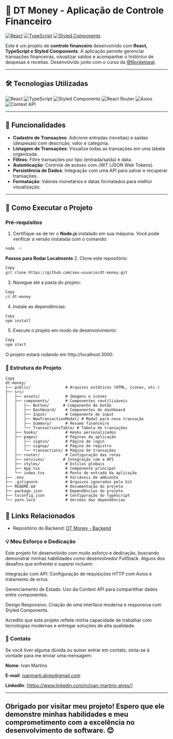 # 🚀 DT Money - Aplicação de Controle Financeiro


[![React](https://img.shields.io/badge/React-18.3.1-61DAFB?logo=react)](https://reactjs.org/)
[![TypeScript](https://img.shields.io/badge/TypeScript-4.4.2-3178C6?logo=typescript)](https://www.typescriptlang.org/)
[![Styled Components](https://img.shields.io/badge/Styled%20Components-6.1.13-DB7093?logo=styled-components)](https://styled-components.com/)

Este é um projeto de **controle financeiro** desenvolvido com **React, TypeScript e Styled Components**. A aplicação permite gerenciar transações financeiras, visualizar saldos e acompanhar o histórico de despesas e receitas. Desenvolvido junto com o curso da [@Rocketseat](https://rocketseat.com.br/).

---

## 🛠️ Tecnologias Utilizadas

<div align="left">
  <img src="https://img.shields.io/badge/React-61DAFB?logo=react&logoColor=black" alt="React" />
  <img src="https://img.shields.io/badge/TypeScript-3178C6?logo=typescript&logoColor=white" alt="TypeScript" />
  <img src="https://img.shields.io/badge/Styled%20Components-DB7093?logo=styled-components&logoColor=white" alt="Styled Components" />
  <img src="https://img.shields.io/badge/React%20Router-CA4245?logo=react-router&logoColor=white" alt="React Router" />
  <img src="https://img.shields.io/badge/Axios-5A29E4?logo=axios&logoColor=white" alt="Axios" />
  <img src="https://img.shields.io/badge/Context%20API-FF6B6B?logo=react&logoColor=white" alt="Context API" />
</div>

---

## 🧩 Funcionalidades

- **Cadastro de Transações**: Adicione entradas (receitas) e saídas (despesas) com descrição, valor e categoria.
- **Listagem de Transações**: Visualize todas as transações em uma tabela organizada.
- **Filtros**: Filtre transações por tipo (entrada/saída) e data.
- **Autenticação**: Controle de acesso com JWT (JSON Web Tokens).
- **Persistência de Dados**: Integração com uma API para salvar e recuperar transações.
- **Formatação**: Valores monetários e datas formatados para melhor visualização.

---

## 🚀 Como Executar o Projeto

### Pré-requisitos

1. Certifique-se de ter o **Node.js** instalado em sua máquina. Você pode verificar a versão instalada com o comando:

```bash
node -v
```
**Passos para Rodar Localmente**
2. Clone este repositório:

```bash
Copy
git clone https://github.com/seu-usuario/dt-money.git
```
3. Navegue até a pasta do projeto:

```bash
Copy
cd dt-money
```
4. Instale as dependências:

```bash
Copy
npm install
```
5. Execute o projeto em modo de desenvolvimento:

```bash
Copy
npm start
```
O projeto estará rodando em http://localhost:3000.

### 📂 Estrutura do Projeto

```
Copy
dt-money/
├── public/               # Arquivos estáticos (HTML, ícones, etc.)
├── src/
│   ├── assets/           # Imagens e ícones
│   ├── components/       # Componentes reutilizáveis
│   │   ├── Button/      # Componente de botão
│   │   ├── Dashboard/    # Componentes do dashboard
│   │   ├── Input/        # Componente de input
│   │   ├── NewTransactionModal/ # Modal para nova transação
│   │   ├── Summary/      # Resumo financeiro
│   │   └── TransactionsTable/ # Tabela de transações
│   ├── hooks/            # Hooks personalizados
│   ├── pages/            # Páginas da aplicação
│   │   ├── signin/       # Página de login
│   │   ├── signup/       # Página de registro
│   │   └── transactions/ # Página de transações
│   ├── router/           # Configuração das rotas
│   ├── services/        # Integração com a API
│   ├── styles/           # Estilos globais
│   ├── App.tsx           # Componente principal
│   └── index.tsx         # Ponto de entrada da aplicação
├── .env                  # Variáveis de ambiente
├── .gitignore            # Arquivos ignorados pelo Git
├── README.md             # Documentação do projeto
├── package.json          # Dependências do projeto
├── tsconfig.json         # Configuração do TypeScript
└── yarn.lock             # Versões das dependências
```
## 🔗 Links Relacionados

- Repositório do Backend: [DT Money - Backend](https://github.com/IvanM4rtin5/DtMoney-BackEnd)

### 💡 Meu Esforço e Dedicação
Este projeto foi desenvolvido com muito esforço e dedicação, buscando demonstrar minhas habilidades como desenvolvedor FullStack. Alguns dos desafios que enfrentei e superei incluem:

Integração com API: Configuração de requisições HTTP com Axios e tratamento de erros.

Gerenciamento de Estado: Uso da Context API para compartilhar dados entre componentes.

Design Responsivo: Criação de uma interface moderna e responsiva com Styled Components.

Acredito que este projeto reflete minha capacidade de trabalhar com tecnologias modernas e entregar soluções de alta qualidade.


### 📧 Contato
Se você tiver alguma dúvida ou quiser entrar em contato, sinta-se à vontade para me enviar uma mensagem:

**Nome**: Ivan Martins

**E-mail**: ivanmarti.alves@gmail.com

**LinkedIn**: [https://www.linkedin.com/in/ivan-martins-alves/]


---
Obrigado por visitar meu projeto! Espero que ele demonstre minhas habilidades e meu comprometimento com a excelência no desenvolvimento de software. 😊
---
